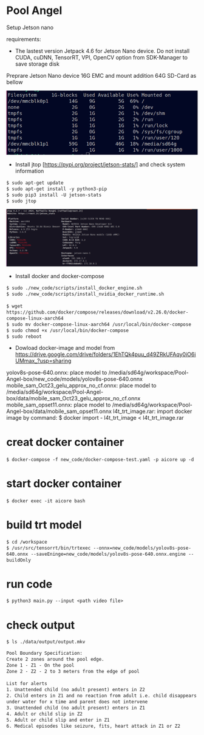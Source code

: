 # Pool Angel

Setup Jetson nano

requirements:

- The lastest version Jetpack 4.6 for Jetson Nano device. 
Do not install CUDA, cuDNN, TensorRT, VPI, OpenCV option from SDK-Manager to save storage disk

Preprare Jetson Nano device 16G EMC and mount addition 64G SD-Card as bellow

![D](./media/system-disk.png)


- Install jtop [https://pypi.org/project/jetson-stats/] and check system information

```
$ sudo apt-get update
$ sudo apt-get install -y python3-pip
$ sudo pip3 install -U jetson-stats
$ sudo jtop
```

![D](./media/jtop-jetson.png)


- Install docker and docker-compose

```
$ sudo ./new_code/scripts/install_docker_engine.sh
$ sudo ./new_code/scripts/install_nvidia_docker_runtime.sh

$ wget https://github.com/docker/compose/releases/download/v2.26.0/docker-compose-linux-aarch64
$ sudo mv docker-compose-linux-aarch64 /usr/local/bin/docker-compose
$ sudo chmod +x /usr/local/bin/docker-compose
$ sudo reboot
```

- Dowload docker-image and model from
https://drive.google.com/drive/folders/1EhTQk4puu_d49ZRkUFAqy0iO6iUMmax_?usp=sharing

yolov8s-pose-640.onnx: place model to /media/sd64g/workspace/Pool-Angel-box/new_code/models/yolov8s-pose-640.onnx
mobile_sam_Oct23_gelu_approx_no_cf.onnx: place model to /media/sd64g/workspace/Pool-Angel-box/data/mobile_sam_Oct23_gelu_approx_no_cf.onnx
mobile_sam_opset11.onnx: place model to /media/sd64g/workspace/Pool-Angel-box/data/mobile_sam_opset11.onnx
l4t_trt_image.rar: import docker image by command:
$ docker import - l4t_trt_image < l4t_trt_image.rar

# creat docker container

`$ docker-compose -f new_code/docker-compose-test.yaml -p aicore up -d`

# start docker container

`$ docker exec -it aicore bash`

# build trt model

```
$ cd /workspace
$ /usr/src/tensorrt/bin/trtexec --onnx=new_code/models/yolov8s-pose-640.onnx --saveEninge=new_code/models/yolov8s-pose-640.onnx.engine --buildOnly
```

# run code

```
$ python3 main.py --input <path video file>
```

# check output

```
$ ls ./data/output/output.mkv
```


```
Pool Boundary Specification:
Create 2 zones around the pool edge.
Zone 1 - Z1 - On the pool
Zone 2 - Z2 - 2 to 3 meters from the edge of pool

List for alerts
1. Unattended child (no adult present) enters in Z2
2. ⁠Child enters in Z1 and no reaction from adult i.e. child disappears under water for x time and parent does not intervene
3. ⁠Unattended child (no adult present) enters in Z1
4. Adult or child slip in Z2
5. Adult or child slip and enter in Z1
6. Medical episodes like seizure, fits, heart attack in Z1 or Z2
```